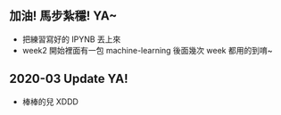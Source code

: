 ## 加油! 馬步紮穩! YA~

- 把練習寫好的 IPYNB 丟上來
- week2 開始裡面有一包 machine-learning 後面幾次 week 都用的到唷~


## 2020-03 Update YA!

- 棒棒的兒 XDDD
